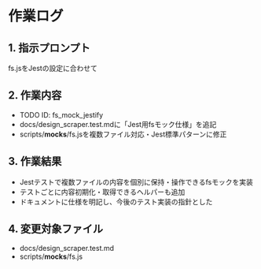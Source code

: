 # 作業ログ

## 1. 指示プロンプト
fs.jsをJestの設定に合わせて

## 2. 作業内容
- TODO ID: fs_mock_jestify
- docs/design_scraper.test.mdに「Jest用fsモック仕様」を追記
- scripts/__mocks__/fs.jsを複数ファイル対応・Jest標準パターンに修正

## 3. 作業結果
- Jestテストで複数ファイルの内容を個別に保持・操作できるfsモックを実装
- テストごとに内容初期化・取得できるヘルパーも追加
- ドキュメントに仕様を明記し、今後のテスト実装の指針とした

## 4. 変更対象ファイル
- docs/design_scraper.test.md
- scripts/__mocks__/fs.js
